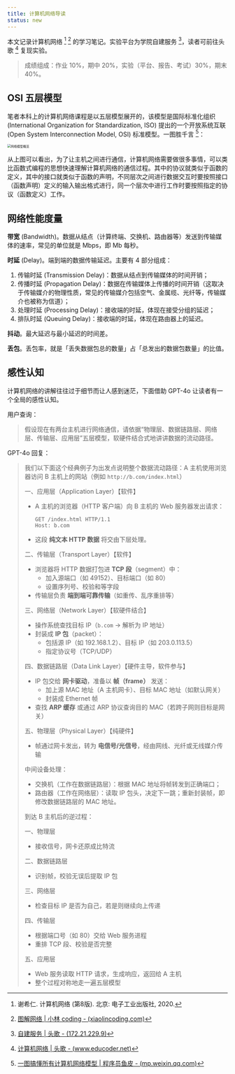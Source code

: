 ```yaml
---
title: 计算机网络导读
status: new
---
```


本文记录计算机网络 [^book] [^xiaolin] 的学习笔记。实验平台为学院自建服务 [^self-server]，读者可前往头歌 [^touge] 复现实验。

[^book]: 谢希仁. 计算机网络 (第8版). 北京: 电子工业出版社, 2020.
[^xiaolin]: [图解网络 | 小林 coding - (xiaolincoding.com)](https://xiaolincoding.com/network/)
[^self-server]: [自建服务 | 头歌 - (172.21.229.9)](http://172.21.229.9/classrooms/cpnijula/announcement)
[^touge]: [计算机网络 | 头歌 - (www.educoder.net)](https://www.educoder.net/paths/zecl9i6m)

> 成绩组成：作业 10%，期中 20%，实验（平台、报告、考试）30%，期末 40%。

## OSI 五层模型

笔者本科上的计算机网络课程是以五层模型展开的，该模型是国际标准化组织 (International Organization for Standardization, ISO) 提出的一个开放系统互联 (Open System Interconnection Model, OSI) 标准模型。一图胜千言 [^yupi]：

<img src="https://cdn.dwj601.cn/images/20250228112919578.jpg" alt="网络模型概览" style="zoom:50%;" />

[^yupi]: [一图搞懂所有计算机网络模型 | 程序员鱼皮 - (mp.weixin.qq.com)](https://mp.weixin.qq.com/s?__biz=MzI1NDczNTAwMA==&mid=2247571386&idx=3&sn=4c8e4bedb0db16e4f84e85378c1d51ff&chksm=e80c8b5dd2d937502e3c3793205b7540399368d039e51091036868e7425f09a7ac9229c7cdcc&scene=126&sessionid=1741312002#rd)

从上图可以看出，为了让主机之间进行通信，计算机网络需要做很多事情，可以类比函数式编程的思想快速理解计算机网络的通信过程。其中的协议就类似于函数的定义，其中的接口就类似于函数的声明，不同层次之间进行数据交互时要按照接口（函数声明）定义的输入输出格式进行，同一个层次中进行工作时要按照指定的协议（函数定义）工作。

## 网络性能度量

**带宽** (Bandwidth)。数据从结点（计算终端、交换机、路由器等）发送到传输媒体的速率，常见的单位就是 Mbps，即 Mb 每秒。

**时延** (Delay)。端到端的数据传输延迟。主要有 4 部分组成：

1. 传输时延 (Transmission Delay)：数据从结点到传输媒体的时间开销；
2. 传播时延 (Propagation Delay)：数据在传输媒体上传播的时间开销（这取决于传输媒介的物理性质，常见的传输媒介包括空气、金属缆、光纤等，传输媒介也被称为信道）；
3. 处理时延 (Processing Delay)：接收端的时延，体现在接受分组的延迟；
4. 排队时延 (Queuing Delay)：接收端的时延，体现在路由器上的延迟。

**抖动**。最大延迟与最小延迟的时间差。

**丢包**。丢包率，就是「丢失数据包总的数量」占「总发出的数据包数量」的比值。

## 感性认知

计算机网络的讲解往往过于细节而让人感到迷茫，下面借助 GPT-4o 让读者有一个全局的感性认知。

用户查询：

> 假设现在有两台主机进行网络通信，请依据“物理层、数据链路层、网络层、传输层、应用层”五层模型，软硬件结合式地讲讲数据的流动路径。

GPT-4o 回复：

> 我们以下面这个经典例子为出发点说明整个数据流动路径：A 主机使用浏览器访问 B 主机上的网站（例如 `http://b.com/index.html`）
>
> 一、应用层（Application Layer）【软件】
>
> - A 主机的浏览器（HTTP 客户端）向 B 主机的 Web 服务器发出请求：
>
>     ```http
>    GET /index.html HTTP/1.1
>     Host: b.com
>    ```
> 
> - 这段 **纯文本 HTTP 数据** 将交由下层处理。
> 
> 二、传输层（Transport Layer）【软件】
> 
> - 浏览器将 HTTP 数据打包进 **TCP 段**（segment）中：
>     - 加入源端口（如 49152）、目标端口（如 80）
>     - 设置序列号、校验和等字段
> - 传输层负责 **端到端可靠传输**（如重传、乱序重排等）
> 
> 三、网络层（Network Layer）【软硬件结合】
> 
> - 操作系统查找目标 IP（`b.com` → 解析为 IP 地址）
> - 封装成 **IP 包**（packet）：
>     - 包括源 IP（如 192.168.1.2）、目标 IP（如 203.0.113.5）
>     - 指定协议号（TCP/UDP）
> 
> 四、数据链路层（Data Link Layer）【硬件主导，软件参与】
> 
> - IP 包交给 **网卡驱动**，准备以 **帧（frame）** 发送：
>     - 加上源 MAC 地址（A 主机网卡）、目标 MAC 地址（如默认网关）
>     - 封装成 Ethernet 帧
> - 查找 **ARP 缓存** 或通过 ARP 协议查询目的 MAC（若跨子网则目标是网关）
> 
> 五、物理层（Physical Layer）【纯硬件】
> 
>- 帧通过网卡发出，转为 **电信号/光信号**，经由网线、光纤或无线媒介传输
> 
>中间设备处理：
> 
>- 交换机（工作在数据链路层）：根据 MAC 地址将帧转发到正确端口；
> - 路由器（工作在网络层）：读取 IP 包头，决定下一跳；重新封装帧，即修改数据链路层的 MAC 地址。
>
> 到达 B 主机后的逆过程：
> 
> 一、物理层
> 
>- 接收信号，网卡还原成比特流
> 
>二、数据链路层
> 
>- 识别帧，校验无误后提取 IP 包
> 
>三、网络层
> 
> - 检查目标 IP 是否为自己，若是则继续向上传递
> 
> 四、传输层
>
> - 根据端口号（如 80）交给 Web 服务进程
>- 重排 TCP 段、校验是否完整
> 
>五、应用层
> 
> - Web 服务读取 HTTP 请求，生成响应，返回给 A 主机
> - 整个过程对称地走一遍五层模型
